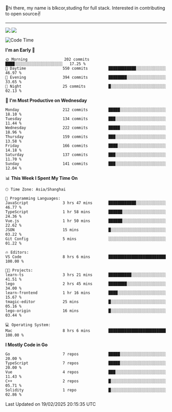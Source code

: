 👋hi there, my name is blkcor,studing for full stack.
Interested in contributing to open source✌️

<hr/>

![](https://github-readme-stats.vercel.app/api?username=blkcor)
<a href="https://github.com/blkcor/github-readme-stats">
    <img align="left" src="https://github-readme-stats.vercel.app/api/top-langs/?username=blkcor&hide=jupyter%20notebook,shaderlab,tex,c%23&langs_count=9" />
</a>


<!--START_SECTION:waka-->
![Code Time](http://img.shields.io/badge/Code%20Time-1%2C814%20hrs%2053%20mins-blue)

**I'm an Early 🐤** 

```text
🌞 Morning                202 commits         ████░░░░░░░░░░░░░░░░░░░░░   17.25 % 
🌆 Daytime                550 commits         ████████████░░░░░░░░░░░░░   46.97 % 
🌃 Evening                394 commits         ████████░░░░░░░░░░░░░░░░░   33.65 % 
🌙 Night                  25 commits          █░░░░░░░░░░░░░░░░░░░░░░░░   02.13 % 
```
📅 **I'm Most Productive on Wednesday** 

```text
Monday                   212 commits         █████░░░░░░░░░░░░░░░░░░░░   18.10 % 
Tuesday                  134 commits         ███░░░░░░░░░░░░░░░░░░░░░░   11.44 % 
Wednesday                222 commits         █████░░░░░░░░░░░░░░░░░░░░   18.96 % 
Thursday                 159 commits         ███░░░░░░░░░░░░░░░░░░░░░░   13.58 % 
Friday                   166 commits         ████░░░░░░░░░░░░░░░░░░░░░   14.18 % 
Saturday                 137 commits         ███░░░░░░░░░░░░░░░░░░░░░░   11.70 % 
Sunday                   141 commits         ███░░░░░░░░░░░░░░░░░░░░░░   12.04 % 
```


📊 **This Week I Spent My Time On** 

```text
🕑︎ Time Zone: Asia/Shanghai

💬 Programming Languages: 
JavaScript               3 hrs 47 mins       ████████████░░░░░░░░░░░░░   46.77 % 
TypeScript               1 hr 58 mins        ██████░░░░░░░░░░░░░░░░░░░   24.36 % 
Vue.js                   1 hr 50 mins        ██████░░░░░░░░░░░░░░░░░░░   22.62 % 
JSON                     15 mins             █░░░░░░░░░░░░░░░░░░░░░░░░   03.22 % 
Git Config               5 mins              ░░░░░░░░░░░░░░░░░░░░░░░░░   01.22 % 

🔥 Editors: 
VS Code                  8 hrs 6 mins        █████████████████████████   100.00 % 

🐱‍💻 Projects: 
learn-ts                 3 hrs 21 mins       ██████████░░░░░░░░░░░░░░░   41.51 % 
lego                     2 hrs 45 mins       ████████░░░░░░░░░░░░░░░░░   34.00 % 
learn-frontend           1 hr 16 mins        ████░░░░░░░░░░░░░░░░░░░░░   15.67 % 
tmagic-editor            25 mins             █░░░░░░░░░░░░░░░░░░░░░░░░   05.16 % 
lego-origin              16 mins             █░░░░░░░░░░░░░░░░░░░░░░░░   03.44 % 

💻 Operating System: 
Mac                      8 hrs 6 mins        █████████████████████████   100.00 % 
```

**I Mostly Code in Go** 

```text
Go                       7 repos             █████░░░░░░░░░░░░░░░░░░░░   20.00 % 
TypeScript               7 repos             █████░░░░░░░░░░░░░░░░░░░░   20.00 % 
Vue                      4 repos             ███░░░░░░░░░░░░░░░░░░░░░░   11.43 % 
C++                      2 repos             █░░░░░░░░░░░░░░░░░░░░░░░░   05.71 % 
Solidity                 1 repo              █░░░░░░░░░░░░░░░░░░░░░░░░   02.86 % 
```




 Last Updated on 19/02/2025 20:15:35 UTC
<!--END_SECTION:waka-->


